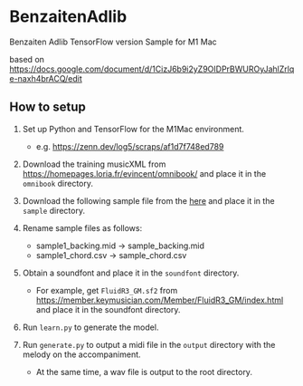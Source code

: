 # BenzaitenAdlib
Benzaiten Adlib TensorFlow version Sample for M1 Mac

based on https://docs.google.com/document/d/1CizJ6b9i2yZ9OIDPrBWUROyJahlZrlqe-naxh4brACQ/edit

## How to setup

1. Set up Python and TensorFlow for the M1Mac environment.
   * e.g. https://zenn.dev/log5/scraps/af1d7f748ed789 

2. Download the training musicXML from https://homepages.loria.fr/evincent/omnibook/ and place it in the `omnibook` directory.

3. Download the following sample file from the [here](https://drive.google.com/drive/folders/1jZSMX14B-i98x06QowaNL_9VGXeJZJbd) and place it in the `sample` directory. 
4. Rename sample files as follows:
   - sample1_backing.mid -> sample_backing.mid
   - sample1_chord.csv -> sample_chord.csv

5. Obtain a soundfont and place it in the `soundfont` directory.
   - For example, get `FluidR3_GM.sf2` from https://member.keymusician.com/Member/FluidR3_GM/index.html and place it in the soundfont directory.

6. Run `learn.py` to generate the model.

7. Run `generate.py` to output a midi file in the `output` directory with the melody on the accompaniment.
   - At the same time, a wav file is output to the root directory.



